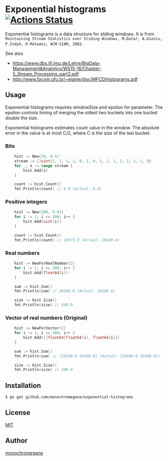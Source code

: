 # Exponential histograms [![Actions Status](https://github.com/monochromegane/exponential-histograms/workflows/Go/badge.svg)](https://github.com/monochromegane/exponential-histograms/actions)


Exponential histograms is a data structure for sliding windows. It is from `Maintaining Stream Statistics over Sliding Windows, M.Datar, A.Gionis, P.Indyk, R.Motwani; ACM-SIAM, 2002`.

See also
- https://www.dbs.ifi.lmu.de/Lehre/BigData-Management&Analytics/WS15-16/Chapter-5_Stream_Processing_part2.pdf
- http://www.facom.ufu.br/~elaine/disc/MFCD/histograms.pdf

## Usage

Exponential histograms requires windowSize and epsilon for parameter.
The epsilon controls timing of merging the oldest two buckets into one bucket double the size.

Exponential histograms estimates count value in the window.
The absolute error in the value is at most C/2, where C is the size of the last bucket.

### Bits

```go
	hist := New(10, 0.5)
	stream := []uint{1, 1, 1, 1, 0, 1, 0, 1, 1, 1, 1, 1, 1, 1, 0}
	for _, x := range stream {
		hist.Add(x)
	}

	count := hist.Count()
	fmt.Println(count) // 6.0 (Actual: 8.0)
```

### Positive integers

```go
	hist := New(200, 0.01)
	for i := 1; i <= 200; i++ {
		hist.Add(uint(i))
	}

	count := hist.Count()
	fmt.Println(count) // 19972.0 (Actual: 20100.0)
```

### Real numbers

```go
	hist := NewForRealNumber(2)
	for i := 1; i <= 200; i++ {
		hist.Add(float64(i))
	}

	sum := hist.Sum()
	fmt.Println(sum) // 20100.0 (Actual: 20100.0)

	size := hist.Size()
	fmt.Println(size) // 200.0
```

### Vector of real numbers (Original)

```go
	hist := NewForVector(2)
	for i := 1; i <= 200; i++ {
		hist.Add([]float64{float64(i), float64(i)})
	}

	sum := hist.Sum()
	fmt.Println(sum) // [20100.0 20100.0] (Actual: [20100.0 20100.0])

	size := hist.Size()
	fmt.Println(size) // 200.0
```

## Installation

```sh
$ go get github.com/monochromegane/exponential-histograms
```

## License

[MIT](https://github.com/monochromegane/exponential-histograms/blob/master/LICENSE)

## Author

[monochromegane](https://github.com/monochromegane)

